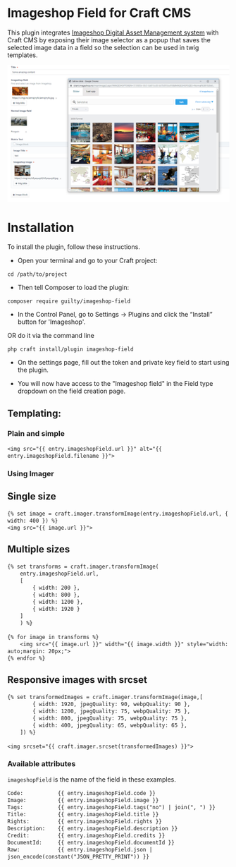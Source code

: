 # Imageshop Field for Craft CMS

This plugin integrates [Imageshop Digital Asset Management system](https://www.imageshop.org) with Craft CMS by exposing 
their image selector as a popup that saves the selected image data in a field so the selection 
can be used in twig templates.

 
 
 ![Screenshot](./screenshot.png)


# Installation

To install the plugin, follow these instructions.

- Open your terminal and go to your Craft project:

```` 
cd /path/to/project
````

- Then tell Composer to load the plugin:

```
composer require guilty/imageshop-field
```
        
- In the Control Panel, go to Settings → Plugins and click the “Install” button for 'Imageshop'.

OR do it via the command line

```
php craft install/plugin imageshop-field
```

- On the settings page, fill out the token and private key field to start using the plugin.

- You will now have access to the "Imageshop field" in the Field type dropdown on the field creation page.

 
  
## Templating:


### Plain and simple

```twig
<img src="{{ entry.imageshopField.url }}" alt="{{ entry.imageshopField.filename }}">
```

### Using Imager

## Single size

```twig
{% set image = craft.imager.transformImage(entry.imageshopField.url, { width: 400 }) %}
<img src="{{ image.url }}">
```


## Multiple sizes
```twig
{% set transforms = craft.imager.transformImage(
    entry.imageshopField.url,
    [
        { width: 200 },
        { width: 800 },
        { width: 1200 },
        { width: 1920 }
    ]
    ) %}

{% for image in transforms %}
    <img src="{{ image.url }}" width="{{ image.width }}" style="width: auto;margin: 20px;">
{% endfor %}
```


## Responsive images with srcset

```twig
{% set transformedImages = craft.imager.transformImage(image,[
        { width: 1920, jpegQuality: 90, webpQuality: 90 },
        { width: 1200, jpegQuality: 75, webpQuality: 75 },
        { width: 800, jpegQuality: 75, webpQuality: 75 },
        { width: 400, jpegQuality: 65, webpQuality: 65 },
    ]) %}

<img srcset="{{ craft.imager.srcset(transformedImages) }}">
```
 
 
 
 
### Available attributes

```imageshopField``` is the name of the field in these examples.

 ```twig
Code:           {{ entry.imageshopField.code }}
Image:          {{ entry.imageshopField.image }}
Tags:           {{ entry.imageshopField.tags("no") | join(", ") }}
Title:          {{ entry.imageshopField.title }}
Rights:         {{ entry.imageshopField.rights }}
Description:    {{ entry.imageshopField.description }}
Credit:         {{ entry.imageshopField.credits }}
DocumentId:     {{ entry.imageshopField.documentId }}
Raw:            {{ entry.imageshopField.json | json_encode(constant("JSON_PRETTY_PRINT")) }}
```


